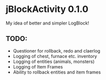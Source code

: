 jBlockActivity 0.1.0
==============

My idea of better and simpler LogBlock!

## TODO: 
* Questioner for rollback, redo and claerlog
* Logging of chest, furnace etc. inventory
* Logging of entities (animals, monsters)
* Logging of Item Frames
* Ability to rollback entities and item frames